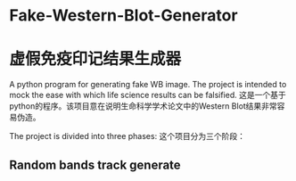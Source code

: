 # Fake-Western-Blot-Generator
# 虚假免疫印记结果生成器
A python program for generating fake WB image. The project is intended to mock the ease with which life science results can be falsified.
这是一个基于python的程序。该项目意在说明生命科学学术论文中的Western Blot结果非常容易伪造。

The project is divided into three phases:
这个项目分为三个阶段：
## Random bands track generate
